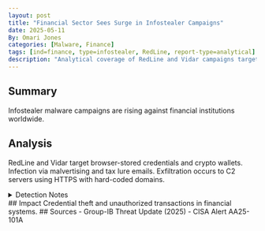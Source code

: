 ```yaml
---
layout: post
title: "Financial Sector Sees Surge in Infostealer Campaigns"
date: 2025-05-11
By: Omari Jones
categories: [Malware, Finance]
tags: [ind=finance, type=infostealer, RedLine, report-type=analytical]
description: "Analytical coverage of RedLine and Vidar campaigns targeting financial institutions."
---
```

## Summary
Infostealer malware campaigns are rising against financial institutions worldwide.
## Analysis
RedLine and Vidar target browser-stored credentials and crypto wallets.
Infection via malvertising and tax lure emails.
Exfiltration occurs to C2 servers using HTTPS with hard-coded domains.
<details><summary>Detection Notes</summary>
- Monitor for encoded PowerShell downloads
- Network indicators: 185.225.xxx.xxx
- Artifacts in %AppData%\Roaming\Wallets
</details>
## Impact
Credential theft and unauthorized transactions in financial systems.
## Sources
- Group-IB Threat Update (2025)
- CISA Alert AA25-101A
